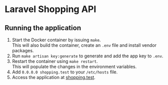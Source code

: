 # Laravel Shopping API

## Running the application

1. Start the Docker container by issuing `make`.  
   This will also build the container, create an `.env` file and install vendor packages.
1. Run `make artisan key:generate` to generate and add the app key to `.env`.
1. Restart the container using `make restart`.  
   This will populate the changes in the environment variables.
1. Add `0.0.0.0 shopping.test` to your `/etc/hosts` file.
1. Access the application at [shopping.test](http://shopping.test).
